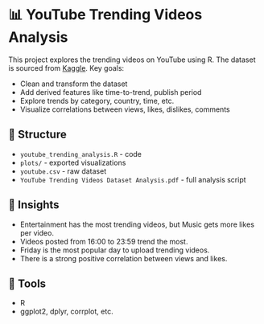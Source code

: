 # 📊 YouTube Trending Videos Analysis

This project explores the trending videos on YouTube using R. The dataset is sourced from [Kaggle](https://www.kaggle.com/datasets/thedevastator/youtube-trending-videos-dataset). Key goals:

- Clean and transform the dataset
- Add derived features like time-to-trend, publish period
- Explore trends by category, country, time, etc.
- Visualize correlations between views, likes, dislikes, comments

## 📁 Structure

- `youtube_trending_analysis.R` - code
- `plots/` - exported visualizations
- `youtube.csv` - raw dataset
- `YouTube Trending Videos Dataset Analysis.pdf` - full analysis script
## 📌 Insights

- Entertainment has the most trending videos, but Music gets more likes per video.
- Videos posted from 16:00 to 23:59 trend the most.
- Friday is the most popular day to upload trending videos.
- There is a strong positive correlation between views and likes.

## 🔧 Tools

- R
- ggplot2, dplyr, corrplot, etc.
